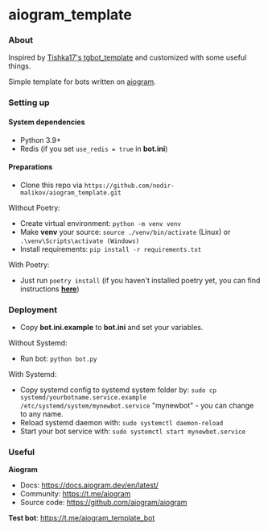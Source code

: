 # aiogram_template

### About

Inspired by [Tishka17&#39;s tgbot_template](https://github.com/Tishka17/tgbot_template) and customized with some useful things.

Simple template for bots written on [aiogram](https://github.com/aiogram/aiogram).

### Setting up

#### System dependencies

* Python 3.9+
* Redis (if you set `use_redis = true` in **bot.ini**)

#### Preparations

* Clone this repo via `https://github.com/nodir-malikov/aiogram_template.git`

Without Poetry:

* Create virtual environment: `python -m venv venv`
* Make **venv** your source: `source ./venv/bin/activate` (Linux) or `.\venv\Scripts\activate (Windows)`
* Install requirements: `pip install -r requirements.txt`

With Poetry:

* Just run `poetry install` (if you haven't installed poetry yet, you can find instructions **[here](https://python-poetry.org/docs/)**)

### Deployment

* Copy **bot.ini.example** to **bot.ini** and set your variables.

Without Systemd:

* Run bot: `python bot.py`

With Systemd:

* Copy systemd config to systemd system folder by: `sudo cp systemd/yourbotname.service.example /etc/systemd/system/mynewbot.service` "mynewbot" - you can change to any name.
* Reload systemd daemon with: `sudo systemctl daemon-reload`
* Start your bot service with: `sudo systemctl start mynewbot.service`

### Useful

**Aiogram**

* Docs: https://docs.aiogram.dev/en/latest/
* Community: https://t.me/aiogram
* Source code: https://github.com/aiogram/aiogram

**Test bot**: https://t.me/aiogram_template_bot
